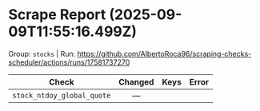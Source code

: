 # Scrape Report (2025-09-09T11:55:16.499Z)

Group: `stocks`  |  Run: https://github.com/AlbertoRoca96/scraping-checks-scheduler/actions/runs/17581737270

| Check | Changed | Keys | Error |
|---|:---:|:--|:--|
| `stock_ntdoy_global_quote` | — |  |  |
